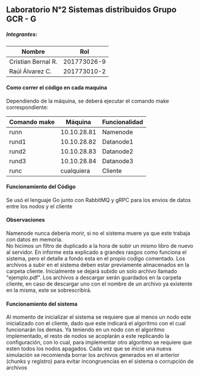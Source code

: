 ## Laboratorio N°2 Sistemas distribuidos Grupo GCR - G
##### Integrantes:

| Nombre  |   Rol|
| ------------ | ------------ |
| Cristian Bernal R.  | 201773026-9   |
|  Raúl Álvarez C. |  201773010-2 |



#### Como correr el código en cada maquina
Dependiendo de la máquina, se deberá ejecutar el comando make correspondiente:

| Comando make | Máquina     | Funcionalidad |
|--------------|-------------|---------------|
| runn         | 10.10.28.81 | Namenode      |
| rund1        | 10.10.28.82 | Datanode1     |
| rund2        | 10.10.28.83 | Datanode2     |
| rund3        | 10.10.28.84 | Datanode3     |
| runc         | cualquiera  | Cliente       |


#### Funcionamiento del Código
Se usó el lenguaje Go junto con RabbitMQ y gRPC para los envios de datos entre los nodos y el cliente

#### Observaciones
Namenode nunca debería morir, si no el sistema muere ya que este trabaja con datos en memoria.  
No hicimos un filtro de duplicado a la hora de subir un mismo libro de nuevo al servidor.
En informe esta explicado a grandes rasgos como funciona el sistema, pero el detalle a fondo esta en el propio codigo comentado.
Los archivos a subir en el sistema deben estar previamente almacenados en la carpeta cliente. Inicialmente se dejará subido un solo archivo llamado "ejemplo.pdf".
Los archivos a descargar serán guardados en la carpeta cliente, en caso de descargar uno con el nombre de un archivo ya existente en la misma, este se sobrescribirá.

#### Funcionamiento del sistema
Al momento de inicializar el sistema se requiere que al menos un nodo este inicializado con el cliente, dado que este indicará el algoritmo con el cual funcionarán los demás.
Ya teniendo en un nodo con el algoritmo implementado, el resto de nodos se acoplarán a este replicando la configuración, con lo cual, para implementar otro algoritmo se requiere que esten todos los nodos apagados.
Cada vez que se inicie una nueva simulación se recomienda borrar los archivos generados en el anterior (chunks y registro) para evitar incongruencias en el sistema o corrupción de archivos
